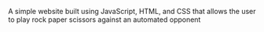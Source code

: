 A simple website built using JavaScript, HTML, and CSS that allows the user to play rock paper scissors against an automated opponent
